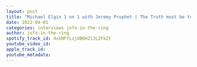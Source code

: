 ```yaml
---
layout: post
title: "Michael Elgin 1 on 1 with Jeremy Prophet | The Truth must be told | Full Interview 2022"
date: 2022-04-01
categories: interviews jofo-in-the-ring
author: jofo-in-the-ring
spotify_track_id: 4xkNFYLzjUB6H2lJL2Fk2Y
youtube_video_id: 
apple_track_id: 
youtube_metadata: 
---
```

